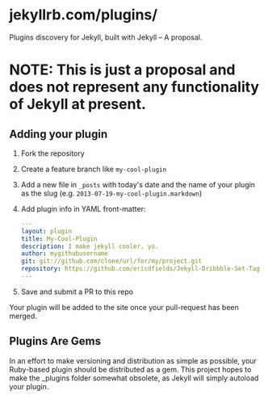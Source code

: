jekyllrb.com/plugins/
====================

Plugins discovery for Jekyll, built with Jekyll – A proposal.

# NOTE: This is just a proposal and does not represent any functionality of Jekyll at present.

## Adding your plugin

1. Fork the repository
2. Create a feature branch like `my-cool-plugin`
3. Add a new file in `_posts` with today's date and the name of your plugin as the slug (e.g. `2013-07-19-my-cool-plugin.markdown`)
4. Add plugin info in YAML front-matter:

    ```yaml
    ---
    layout: plugin
    title: My-Cool-Plugin
    description: I make jekyll cooler, yo.
    author: mygithubusername
    git: git://github.com/clone/url/for/my/project.git
    repository: https://github.com/ericdfields/Jekyll-Dribbble-Set-Tag
    ---
    ```

5. Save and submit a PR to this repo

Your plugin will be added to the site once your pull-request has been merged.

## Plugins Are Gems

In an effort to make versioning and distribution as simple as possible,
your Ruby-based plugin should be distributed as a gem. This project hopes
to make the _plugins folder somewhat obsolete, as Jekyll will simply autoload
your plugin.
